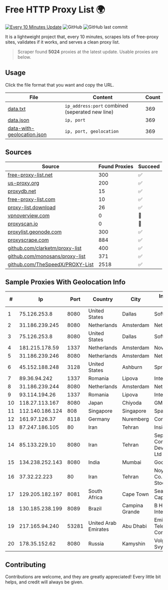 
# Free HTTP Proxy List 🌍

[![Every 10 Minutes Update](https://github.com/mertguvencli/http-proxy-list/actions/workflows/main.yml/badge.svg?branch=main)](https://github.com/mertguvencli/http-proxy-list/actions/workflows/main.yml)
![GitHub](https://img.shields.io/github/license/mertguvencli/http-proxy-list)
![GitHub last commit](https://img.shields.io/github/last-commit/mertguvencli/http-proxy-list)

It is a lightweight project that, every 10 minutes, scrapes lots of free-proxy sites, validates if it works, and serves a clean proxy list.


> Scraper found **5024** proxies at the latest update. Usable proxies are below.

## Usage

Click the file format that you want and copy the URL.


|File|Content|Count|
|----|-------|-----|
|[data.txt](https://raw.githubusercontent.com/mertguvencli/http-proxy-list/main/proxy-list/data.txt)|`ip_address:port` combined (seperated new line)|369|
|[data.json](https://raw.githubusercontent.com/mertguvencli/http-proxy-list/main/proxy-list/data.json)|`ip, port`|369|
|[data-with-geolocation.json](https://raw.githubusercontent.com/mertguvencli/http-proxy-list/main/proxy-list/data-with-geolocation.json)|`ip, port, geolocation`|369|

## Sources

|Source|Found Proxies|Succeed|
|------|-------------|-------|
|[free-proxy-list.net](https://free-proxy-list.net)|300|✅|
|[us-proxy.org](https://www.us-proxy.org)|200|✅|
|[proxydb.net](http://proxydb.net)|15|✅|
|[free-proxy-list.com](https://free-proxy-list.com/?page=&port=&type%5B%5D=http&type%5B%5D=https&up_time=0&search=Search)|10|✅|
|[proxy-list.download](https://www.proxy-list.download/HTTP)|26|✅|
|[vpnoverview.com](https://vpnoverview.com/privacy/anonymous-browsing/free-proxy-servers)|0|🚫|
|[proxyscan.io](https://www.proxyscan.io)|0|🚫|
|[proxylist.geonode.com](https://proxylist.geonode.com/api/proxy-list?limit=300&page=1&sort_by=lastChecked&sort_type=desc&protocols=http,https)|300|✅|
|[proxyscrape.com](https://api.proxyscrape.com/v2/?request=displayproxies&protocol=http&timeout=10000&country=all&ssl=all&anonymity=all)|884|✅|
|[github.com/clarketm/proxy-list](https://raw.githubusercontent.com/clarketm/proxy-list/master/proxy-list-raw.txt)|400|✅|
|[github.com/monosans/proxy-list](https://raw.githubusercontent.com/monosans/proxy-list/main/proxies/http.txt)|371|✅|
|[github.com/TheSpeedX/PROXY-List](https://raw.githubusercontent.com/TheSpeedX/PROXY-List/master/http.txt)|2518|✅|


## Sample Proxies With Geolocation Info

|#|Ip|Port|Country|City|Internet Service Provider|
|-|--|----|-------|----|-------------------------|
|1|75.126.253.8|8080|United States|Dallas|SoftLayer|
|2|31.186.239.245|8080|Netherlands|Amsterdam|NetSkope Inc|
|3|75.126.253.8|8080|United States|Dallas|SoftLayer|
|4|181.215.178.59|1337|Netherlands|Amsterdam|NovoServe B.V.|
|5|31.186.239.246|8080|Netherlands|Amsterdam|NetSkope Inc|
|6|45.152.188.248|3128|United States|Ashburn|Sprint|
|7|89.36.94.242|1337|Romania|Lipova|Interkvm Host SRL|
|8|31.186.239.244|8080|Netherlands|Amsterdam|NetSkope Inc|
|9|93.114.194.26|1337|Romania|Lipova|Interkvm Host SRL|
|10|118.27.113.167|8080|Japan|Chiyoda|GMO Internet, Inc.|
|11|112.140.186.124|808|Singapore|Singapore|Sparkstation Pte Ltd|
|12|161.97.126.37|8118|Germany|Nuremberg|Contabo GmbH|
|13|87.247.186.105|80|Iran|Tehran|Insightometrics B.V.|
|14|85.133.229.10|8080|Iran|Tehran|Sepanta Communication Development Co. Ltd|
|15|134.238.252.143|8080|India|Mumbai|Google LLC|
|16|37.32.22.223|80|Iran|Tehran|Noyan Abr Arvan Co. ( Private Joint Stock)|
|17|129.205.182.197|8081|South Africa|Cape Town|Seacom Western Cape (Pty) Ltd|
|18|130.185.238.199|8089|Brazil|Campina Grande|B Host Brasil - Internet Datacenter|
|19|217.165.94.240|53281|United Arab Emirates|Abu Dhabi|Emirates Telecommunications Corporation|
|20|178.35.152.62|8080|Russia|Kamyshin|Volgograd Electro Svyaz|



## Contributing

Contributions are welcome, and they are greatly appreciated! Every
little bit helps, and credit will always be given.

